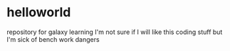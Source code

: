 # helloworld
repository for galaxy learning
I'm not sure if I will like this coding stuff but I'm sick of bench work dangers
